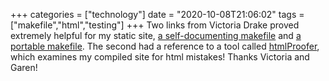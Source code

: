 +++
categories = ["technology"]
date = "2020-10-08T21:06:02"
tags = ["makefile","html","testing"]
+++
Two links from Victoria Drake proved extremely helpful for my static site, [a self-documenting makefile](https://victoria.dev/blog/how-to-create-a-self-documenting-makefile/) and [a portable makefile](https://victoria.dev/blog/a-portable-makefile-for-continuous-delivery-with-hugo-and-github-pages/). The second had a reference to a tool called [htmlProofer](https://github.com/gjtorikian/html-proofer), which examines my compiled site for html mistakes! Thanks Victoria and Garen!
               